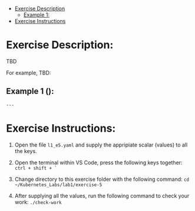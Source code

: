 <!-- MarkdownTOC -->

  - [Exercise Description](#exercise-description)
    - [Example 1: ](#example-1-)
  - [Exercise Instructions](#exercise-instructions)

<!-- /MarkdownTOC -->
# Exercise Description:
TBD

For example, TBD:

## Example 1 ():
```
---

```

# Exercise Instructions:

  1. Open the file `l1_e5.yaml` and supply the appripiate scalar (values) to all the keys.

  2. Open the terminal within VS Code, press the following keys together: ``ctrl + shift + ` ``

  3. Change directory to this exercise folder with the following command: `cd ~/Kubernetes_Labs/lab1/exercise-5`

  4. After supplying all the values, run the following command to check your work: `./check-work`
